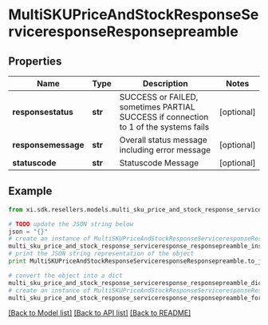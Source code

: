 # MultiSKUPriceAndStockResponseServiceresponseResponsepreamble


## Properties

Name | Type | Description | Notes
------------ | ------------- | ------------- | -------------
**responsestatus** | **str** | SUCCESS or FAILED, sometimes PARTIAL SUCCESS if connection to 1 of the systems fails | [optional] 
**responsemessage** | **str** | Overall status message including error message | [optional] 
**statuscode** | **str** | Statuscode Message | [optional] 

## Example

```python
from xi.sdk.resellers.models.multi_sku_price_and_stock_response_serviceresponse_responsepreamble import MultiSKUPriceAndStockResponseServiceresponseResponsepreamble

# TODO update the JSON string below
json = "{}"
# create an instance of MultiSKUPriceAndStockResponseServiceresponseResponsepreamble from a JSON string
multi_sku_price_and_stock_response_serviceresponse_responsepreamble_instance = MultiSKUPriceAndStockResponseServiceresponseResponsepreamble.from_json(json)
# print the JSON string representation of the object
print MultiSKUPriceAndStockResponseServiceresponseResponsepreamble.to_json()

# convert the object into a dict
multi_sku_price_and_stock_response_serviceresponse_responsepreamble_dict = multi_sku_price_and_stock_response_serviceresponse_responsepreamble_instance.to_dict()
# create an instance of MultiSKUPriceAndStockResponseServiceresponseResponsepreamble from a dict
multi_sku_price_and_stock_response_serviceresponse_responsepreamble_form_dict = multi_sku_price_and_stock_response_serviceresponse_responsepreamble.from_dict(multi_sku_price_and_stock_response_serviceresponse_responsepreamble_dict)
```
[[Back to Model list]](../README.md#documentation-for-models) [[Back to API list]](../README.md#documentation-for-api-endpoints) [[Back to README]](../README.md)


